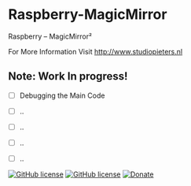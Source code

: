 # Raspberry-MagicMirror
Raspberry – MagicMirror²

For More Information Visit http://www.studiopieters.nl

## Note: Work In progress!

- [ ] Debugging the Main Code
- [ ] ..
- [ ] ..
- [ ] ..
- [ ] ..



[![GitHub license](https://img.shields.io/badge/License-MIT-yellow.svg)](https://raw.githubusercontent.com/hyperion-project/hyperion.ng/master/LICENSE)
[![GitHub license](https://img.shields.io/github/v/release/achimpieters/ESP8266-HomeKit-Blinds)](https://img.shields.io/github/v/release/achimpieters/ESP8266-HomeKit-Blinds)
[![Donate](https://img.shields.io/badge/donate-PayPal-blue.svg)](https://paypal.me/AJFPieters)
